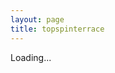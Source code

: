 ```yaml
---
layout: page
title: topspinterrace
---
```


<p id="cellData">Loading...</p>

<script>
    const sheetID = "1R46ZHMYsk0tB42ODh8bjfRLM3qXFh7M4kViAPlK3ODg"; // Replace with your Google Sheet ID
    const apiKey = "AIzaSyBWAQhZW7nT-b_1tRaiIh_rD1xZb2zMU0o"; // Replace with your API Key
    const range = "Sheet2!A1"; // Cell A1
    async function fetchSheetData() {
        //const url = `https://sheets.googleapis.com/v4/spreadsheets/${sheetID}/values/${range}`;
        const url = `https://sheets.googleapis.com/v4/spreadsheets/${sheetID}/values/${range}?key=${apiKey}`;
        try {
            let response = await fetch(url);
            let data = await response.json();
            
            if (data.values) {
                document.getElementById("cellData").innerText = 'Remaining balance: ' + data.values[0][0];
            } else {
                document.getElementById("cellData").innerText = "No Data Found";
            }
        } catch (error) {
            console.error("Error fetching data:", error);
            document.getElementById("cellData").innerText = "Error loading data";
        }
    }

    window.onload = fetchSheetData;
</script>